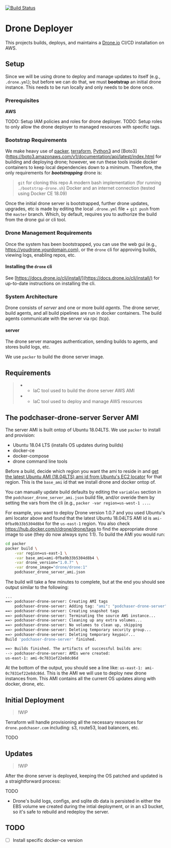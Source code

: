 [![Build Status](https://drone.keithdadkins.me/api/badges/keithdadkins/drone.podchaser.com/status.svg?ref=refs/heads/master)](https://drone.keithdadkins.me/keithdadkins/drone.podchaser.com)

# Drone Deployer

This projects builds, deploys, and maintains a [Drone.io](https://drone.io) CI/CD installation on AWS.

## Setup

Since we will be using drone to deploy and manage updates to itself (e.g., `.drone.yml`); but before we can do that, we must __bootstrap__ an initial drone instance. This needs to be run locally and only needs to be done once.

### Prerequisites

__AWS__

TODO: Setup IAM policies and roles for drone deployer.
TODO: Setup roles to only allow the drone deployer to managed resources with specific tags.

### Bootstrap Requirements

We make heavy use of [packer](https://www.packer.io), [terraform](https://www.terraform.io), [Python3](https://www.python.org) and [Boto3](https://boto3.amazonaws.com/v1/documentation/api/latest/index.html for building and deploying drone; however, we run these tools inside docker containers to keep local dependencies down to a minimum. Therefore, the only requirements for __*bootstrapping*__ drone is:

  > `git` for cloning this repo
  > A modern bash implementation (for running `./bootstrap-drone.sh`)
  > Docker and an internet connection (tested using Docker CE 18.09)

Once the initial drone server is bootstrapped, further drone updates, upgrades, etc is made by editing the local `.drone.yml` file + `git push` from the `master` branch. Which, by default, requires you to authorize the build from the drone gui or cli tool.

### Drone Management Requirements

Once the system has been bootstrapped, you can use the web gui (e.g., https://youdrone.yourdomain.com), or the `drone` cli for approving builds, viewing logs, enabling repos, etc.

#### Installing the `drone` cli

See [https://docs.drone.io/cli/install/](https://docs.drone.io/cli/install/) for up-to-date instructions on installing the cli.

### System Architecture

Drone consists of *server* and one or more build *agents*. The drone server, build agents, and all build pipelines are run in docker containers. The build agents communicate with the server via rpc (tcp).

#### server

The drone server manages authentication, sending builds to agents, and stores build logs, etc. 

We use `packer` to build the drone server image.

## Requirements

> -  - IaC tool used to build the drone server AWS AMI
> -  - IaC tool used to deploy and manage AWS resources

## The podchaser-drone-server Server AMI

The server AMI is built ontop of Ubuntu 18.04LTS. We use `packer` to install and provision:

- Ubuntu 18.04 LTS (installs OS updates during builds)
- docker-ce
- docker-compose
- drone command line tools

Before a build, decide which region you want the ami to reside in and [get the latest Ubuntu AMI (18.04LTS) ami id from Ubuntu's EC2 locator](https://cloud-images.ubuntu.com/locator/ec2/) for that region. This is the `base_ami` id that we install drone and docker ontop of.

You can manually update build defaults by editing the `variables` section in the `podchaser_drone_server_ami.json` build file, and/or overide them by setting the vars from the cli (e.g., `packer -var region=us-west-1 ...`.

For example, you want to deploy Drone version 1.0.7 and you used Ubuntu's ami locator above and found that the latest Ubuntu 18.04LTS AMI id is `ami-0fba9b33b5304d8b4` for the `us-east-1` region. You also check https://hub.docker.com/r/drone/drone/tags to find the appropriate drone image to use (they do now always sync 1:1). To build the AMI you would run:

```bash
cd packer
packer build \
    -var region=us-east-1 \
    -var base_ami=ami-0fba9b33b5304d8b4 \
    -var drone_version="1.0.7" \
    -var drone_image="drone/drone:1"
    podchaser_drone_server_ami.json
```

The build will take a few minutes to complete, but at the end you should see output similar to the following:

```bash
...
==> podchaser-drone-server: Creating AMI tags
    podchaser-drone-server: Adding tag: "ami": "podchaser-drone-server"
==> podchaser-drone-server: Creating snapshot tags
==> podchaser-drone-server: Terminating the source AWS instance...
==> podchaser-drone-server: Cleaning up any extra volumes...
==> podchaser-drone-server: No volumes to clean up, skipping
==> podchaser-drone-server: Deleting temporary security group...
==> podchaser-drone-server: Deleting temporary keypair...
Build 'podchaser-drone-server' finished.

==> Builds finished. The artifacts of successful builds are:
--> podchaser-drone-server: AMIs were created:
us-east-1: ami-0c7831ef22e8dc86d
```

At the bottom of the output, you should see a line like: `us-east-1: ami-0c7831ef22e8dc86d`. This is the AMI we will use to deploy new drone instances from. This AMI contains all the current OS updates along with docker, drone, etc.

## Initial Deployment

> !WIP

Terraform will handle provisioning all the necessary resources for `drone.podchaser.com` including: s3, route53, load balancers, etc.

TODO

## Updates

> !WIP

After the drone server is deployed, keeping the OS patched and updated is a straightforward process:

TODO

* Drone's build logs, configs, and sqlite db data is persisted in either the EBS volume we created during the intial deployment, or in an s3 bucket, so it's safe to rebuild and redeploy the server.


## TODO

- [ ] Install specific docker-ce version

